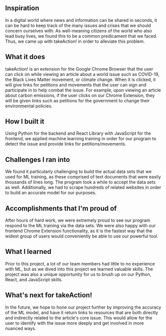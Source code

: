 ## Inspiration

In a digital world where news and information can be shared in seconds, it can be hard to keep track of the many issues and crises that we should concern ourselves with. As well-meaning citizens of the world who also lead busy lives, we found this to be a common predicament that we faced. Thus, we came up with takeAction! in order to alleviate this problem.

## What it does

takeAction! is an extension for the Google Chrome Browser that the user can click on while viewing an article about a world issue such as COVID-19, the Black Lives Matter movement, or climate change. When it is clicked, it will give links for petitions and movements that the user can sign and participate in to help combat the issue. For example, upon viewing an article about carbon emissions, if the user clicks on our Chrome Extension, they will be given links such as petitions for the government to change their environmental policies.

## How I built it

Using Python for the backend and React Library with JavaScript for the frontend, we applied machine learning training in order for our program to detect the issue and provide links for petitions/movements.

## Challenges I ran into

We found it particularly challenging to build the actual data sets that we used for ML training, as these comprised of text documents that were easily thousands of lines long. The program took a while to accept the data sets as well.
Additionally, we had to scrape hundreds of related websites in order to build an accurate model for our purposes.

## Accomplishments that I'm proud of

After hours of hard work, we were extremely proud to see our program respond to the ML training via the data sets. We were also happy with our frontend Chrome Extension functionality, as it is the fastest way that the widest group of users would conveniently be able to use our powerful tool.

## What I learned

Prior to this project, a lot of our team members had little to no experience with ML, but as we dived into this project we learned valuable skills. The project was also a unique opportunity for us to brush up on our Python, React, and JavaScript skills.

## What's next for takeAction!

In the future, we hope to hone our project further by improving the accuracy of the ML model, and have it return links to resources that are both directly and indirectly related to the article's core issue. This would allow for the user to identify with the issue more deeply and get involved in more nuanced ways.
